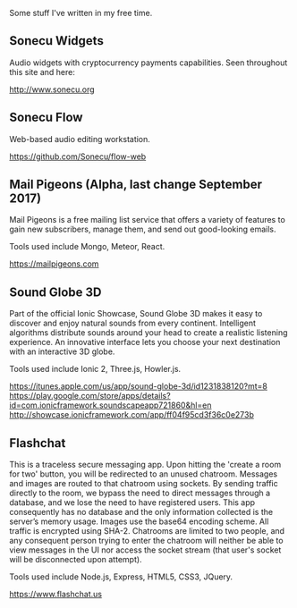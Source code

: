 Some stuff I've written in my free time.

## Sonecu Widgets

Audio widgets with cryptocurrency payments capabilities. Seen throughout this site and here: 

http://www.sonecu.org

## Sonecu Flow

Web-based audio editing workstation.

https://github.com/Sonecu/flow-web

## Mail Pigeons (Alpha, last change September 2017)

Mail Pigeons is a free mailing list service that offers a variety of features to gain new subscribers, manage them,
and send out good-looking emails.

Tools used include Mongo, Meteor, React.

https://mailpigeons.com

## Sound Globe 3D

Part of the official Ionic Showcase, Sound Globe 3D makes it easy to discover and enjoy natural sounds from every
continent. Intelligent algorithms distribute sounds around your head to create a realistic listening experience. An
innovative interface lets you choose your next destination with an interactive 3D globe.

Tools used include Ionic 2, Three.js, Howler.js.

https://itunes.apple.com/us/app/sound-globe-3d/id1231838120?mt=8
https://play.google.com/store/apps/details?id=com.ionicframework.soundscapeapp721860&hl=en
http://showcase.ionicframework.com/app/ff04f95cd3f36c0e273b

## Flashchat

This is a traceless secure messaging app.
Upon hitting the 'create a room for two' button, you will be redirected to an unused chatroom. Messages and images are
routed to that chatroom using sockets. By sending traffic directly to the room, we bypass the need to direct messages
through a database, and we lose the need to have registered users. This app consequently has no database and the only
information collected is the server’s memory usage. Images use the base64 encoding scheme. All traffic is encrypted
using SHA-2. Chatrooms are limited to two people, and any consequent person trying to enter the chatroom will neither
be able to view messages in the UI nor access the socket stream (that user's socket will be disconnected upon attempt).

Tools used include Node.js, Express, HTML5, CSS3, JQuery.

https://www.flashchat.us
